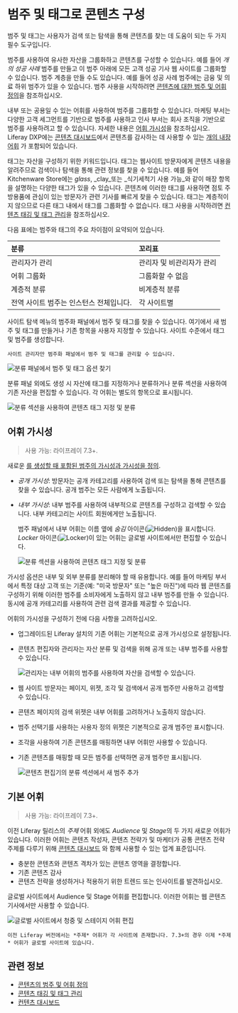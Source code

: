 # 범주 및 태그로 콘텐츠 구성

범주 및 태그는 사용자가 검색 또는 탐색을 통해 콘텐츠를 찾는 데 도움이 되는 두 가지 필수 도구입니다.

범주를 사용하여 유사한 자산을 그룹화하고 콘텐츠를 구성할 수 있습니다. 예를 들어 _개의 성공 사례_ 범주를 만들고 이 범주 아래에 모든 고객 성공 기사 웹 사이트를 그룹화할 수 있습니다. 범주 계층을 만들 수도 있습니다. 예를 들어 성공 사례 범주에는 금융 및 의료 하위 범주가 있을 수 있습니다. 범주 사용을 시작하려면 [콘텐츠에 대한 범주 및 어휘 정의](./defining-categories-and-vocabularies-for-content.md)을 참조하십시오.

내부 또는 공용일 수 있는 어휘를 사용하여 범주를 그룹화할 수 있습니다. 마케팅 부서는 다양한 고객 세그먼트를 기반으로 범주를 사용하고 인사 부서는 회사 조직을 기반으로 범주를 사용하려고 할 수 있습니다. 자세한 내용은 [어휘 가시성](#vocabulary-visibility)을 참조하십시오. Liferay DXP에는 [콘텐츠 대시보드](../content-dashboard/about-the-content-dashboard.md)에서 콘텐츠를 감사하는 데 사용할 수 있는 [개의 내장 어휘](#default-vocabularies) 가 포함되어 있습니다.

태그는 자산을 구성하기 위한 키워드입니다. 태그는 웹사이트 방문자에게 콘텐츠 내용을 알려주므로 검색이나 탐색을 통해 관련 정보를 찾을 수 있습니다. 예를 들어 Kitchenware Store에는 _glass_, _clay_또는 _식기세척기 사용 가능_와 같이 매장 항목을 설명하는 다양한 태그가 있을 수 있습니다. 콘텐츠에 이러한 태그를 사용하면 점토 주방용품에 관심이 있는 방문자가 관련 기사를 빠르게 찾을 수 있습니다. 태그는 계층적이지 않으므로 다른 태그 내에서 태그를 그룹화할 수 없습니다. 태그 사용을 시작하려면 [컨텐츠 태깅 및 태그 관리](./tagging-content-and-managing-tags.md)을 참조하십시오.

다음 표에는 범주와 태그의 주요 차이점이 요약되어 있습니다.

| 분류                     | 꼬리표            |
|:---------------------- |:-------------- |
| 관리자가 관리                | 관리자 및 비관리자가 관리 |
| 어휘 그룹화                 | 그룹화할 수 없음      |
| 계층적 분류                 | 비계층적 분류        |
| 전역 사이트 범주는 인스턴스 전체입니다. | 각 사이트별         |

사이트 탐색 메뉴의 범주화 패널에서 범주 및 태그를 찾을 수 있습니다. 여기에서 새 범주 및 태그를 만들거나 기존 항목을 사용자 지정할 수 있습니다. 사이트 수준에서 태그 및 범주를 생성합니다.

```{note}
사이트 관리자만 범주화 패널에서 범주 및 태그를 관리할 수 있습니다.
```

![분류 패널에서 범주 및 태그 옵션 찾기](./organizing-content-with-categories-and-tags/images/01.png)

분류 패널 외에도 생성 시 자산에 태그를 지정하거나 분류하거나 분류 섹션을 사용하여 기존 자산을 편집할 수 있습니다. 각 어휘는 별도의 항목으로 표시됩니다.

![분류 섹션을 사용하여 콘텐츠 태그 지정 및 분류](./organizing-content-with-categories-and-tags/images/02.png)

## 어휘 가시성

> 사용 가능: 라이프레이 7.3+.

새로운 [를 생성할 때 포함된 범주의 가시성과 가시성을 정의](./defining-categories-and-vocabularies-for-content.md#defining-vocabularies).

- *공개 가시성*: 방문자는 공개 카테고리를 사용하여 검색 또는 탐색을 통해 콘텐츠를 찾을 수 있습니다. 공개 범주는 모든 사람에게 노출됩니다.
- *내부 가시성*: 내부 범주를 사용하여 내부적으로 콘텐츠를 구성하고 검색할 수 있습니다. 내부 카테고리는 사이트 회원에게만 노출됩니다.

    범주 패널에서 내부 어휘는 이름 옆에 *숨김* 아이콘(![Hidden](../../images/icon-hidden.png))을 표시합니다. *Locker* 아이콘(![Locker](../../images/icon-lock.png))이 있는 어휘는 글로벌 사이트에서만 편집할 수 있습니다.

    ![분류 섹션을 사용하여 콘텐츠 태그 지정 및 분류](./organizing-content-with-categories-and-tags/images/06.png)

가시성 옵션은 내부 및 외부 분류를 분리해야 할 때 유용합니다. 예를 들어 마케팅 부서에서 특정 대상 고객 또는 기준(예: "미국 방문자" 또는 "높은 마진")에 따라 웹 콘텐츠를 구성하기 위해 이러한 범주를 소비자에게 노출하지 않고 내부 범주를 만들 수 있습니다. 동시에 공개 카테고리를 사용하여 관련 검색 결과를 제공할 수 있습니다.

어휘의 가시성을 구성하기 전에 다음 사항을 고려하십시오.

- 업그레이드된 Liferay 설치의 기존 어휘는 기본적으로 공개 가시성으로 설정됩니다.
- 콘텐츠 편집자와 관리자는 자산 분류 및 검색을 위해 공개 또는 내부 범주를 사용할 수 있습니다.

    ![관리자는 내부 어휘의 범주를 사용하여 자산을 검색할 수 있습니다.](./organizing-content-with-categories-and-tags/images/09.png)

- 웹 사이트 방문자는 페이지, 위젯, 조각 및 검색에서 공개 범주만 사용하고 검색할 수 있습니다.
- 콘텐츠 페이지의 검색 위젯은 내부 어휘를 고려하거나 노출하지 않습니다.
- 범주 선택기를 사용하는 사용자 정의 위젯은 기본적으로 공개 범주만 표시합니다.
- 조각을 사용하여 기존 콘텐츠를 매핑하면 내부 어휘만 사용할 수 있습니다.
- 기존 콘텐츠를 매핑할 때 모든 범주를 선택하면 공개 범주만 표시됩니다.

    ![콘텐츠 편집기의 분류 섹션에서 새 범주 추가](./organizing-content-with-categories-and-tags/images/05.png)

## 기본 어휘

> 사용 가능: 라이프레이 7.3+.

이전 Liferay 릴리스의 *주제* 어휘 외에도 *Audience* 및 *Stage*의 두 가지 새로운 어휘가 있습니다. 이러한 어휘는 콘텐츠 작성자, 콘텐츠 전략가 및 마케터가 공통 콘텐츠 전략 주제를 다루기 위해 [콘텐츠 대시보드](../content-dashboard/about-the-content-dashboard.md) 와 함께 사용할 수 있는 업계 표준입니다.

- 충분한 콘텐츠와 콘텐츠 격차가 있는 콘텐츠 영역을 결정합니다.
- 기존 콘텐츠 감사
- 콘텐츠 전략을 생성하거나 적용하기 위한 트렌드 또는 인사이트를 발견하십시오.

글로벌 사이트에서 Audience 및 Stage 어휘를 편집합니다. 이러한 어휘는 웹 콘텐츠 기사에서만 사용할 수 있습니다.

![글로벌 사이트에서 청중 및 스테이지 어휘 편집](./organizing-content-with-categories-and-tags/images/06.png)

```{note}
이전 Liferay 버전에서는 *주제* 어휘가 각 사이트에 존재합니다. 7.3+의 경우 이제 *주제* 어휘가 글로벌 사이트에 있습니다.
```

## 관련 정보

- [콘텐츠의 범주 및 어휘 정의](./defining-categories-and-vocabularies-for-content.md)
- [콘텐츠 태깅 및 태그 관리](./tagging-content-and-managing-tags.md)
- [컨텐츠 대시보드](../content-dashboard/about-the-content-dashboard.md)
